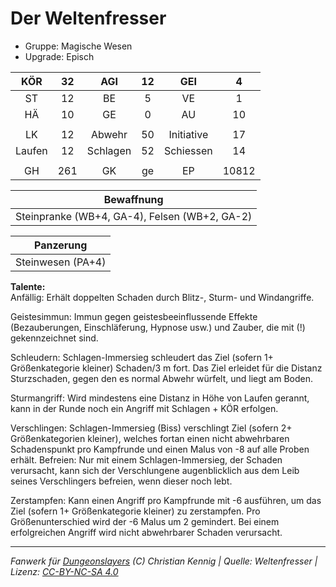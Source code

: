 # Der Weltenfresser  
- Gruppe: Magische Wesen  
- Upgrade: Episch  

| KÖR | 32 | AGI | 12 | GEI | 4 |
| :-: | :-: | :-: | :-: | :-: | :-: |
| ST | 12 | BE | 5 | VE | 1 |
| HÄ | 10 | GE | 0 | AU | 10 |
|  |
| LK | 12 | Abwehr | 50 | Initiative | 17 |
| Laufen | 12 | Schlagen | 52 | Schiessen | 14 |
|  |
| GH | 261 | GK | ge | EP | 10812 |

| Bewaffnung |
| --- |
| Steinpranke (WB+4, GA-4), Felsen (WB+2, GA-2) |


| Panzerung |
| --- |
| Steinwesen (PA+4) |


**Talente:**  
Anfällig: Erhält doppelten Schaden durch Blitz-, Sturm- und Windangriffe.

Geistesimmun: Immun gegen geistesbeeinflussende Effekte (Bezauberungen, Einschläferung, Hypnose usw.) und Zauber, die mit (!) gekennzeichnet sind.

Schleudern: Schlagen-Immersieg schleudert das Ziel (sofern 1+ Größenkategorie kleiner) Schaden/3 m fort. Das Ziel erleidet für die Distanz Sturzschaden, gegen den es normal Abwehr würfelt, und liegt am Boden.

Sturmangriff: Wird mindestens eine Distanz in Höhe von Laufen gerannt, kann in der Runde noch ein Angriff mit Schlagen + KÖR erfolgen.

Verschlingen: Schlagen-Immersieg (Biss) verschlingt Ziel (sofern 2+ Größenkategorien kleiner), welches fortan einen nicht abwehrbaren Schadenspunkt pro Kampfrunde und einen Malus von -8 auf alle Proben erhält. Befreien: Nur mit einem Schlagen-Immersieg, der Schaden verursacht, kann sich der Verschlungene augenblicklich aus dem Leib seines Verschlingers befreien, wenn dieser noch lebt.

Zerstampfen: Kann einen Angriff pro Kampfrunde mit -6 ausführen, um das Ziel (sofern 1+ Größenkategorie kleiner) zu zerstampfen. Pro Größenunterschied wird der -6 Malus um 2 gemindert. Bei einem erfolgreichen Angriff wird nicht abwehrbarer Schaden verursacht.





___
*Fanwerk für [Dungeonslayers](https://www.dungeonslayers.net/) (C) Christian Kennig | Quelle: Weltenfresser | Lizenz: [CC-BY-NC-SA 4.0](https://creativecommons.org/licenses/by-nc-sa/4.0/deed.de)*